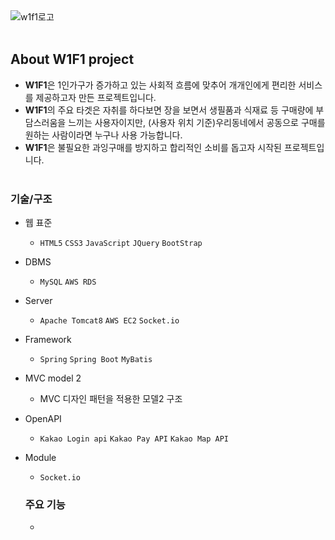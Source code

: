 <br><br>
![w1f1로고](https://user-images.githubusercontent.com/63032810/101616526-ce6e5a80-3a52-11eb-88b9-1d4120ba2b27.PNG)
<br><br>


## About W1F1 project

  * **W1F1**은 1인가구가 증가하고 있는 사회적 흐름에 맞추어 개개인에게 편리한 서비스를 제공하고자 만든 프로젝트입니다. 
  * **W1F1**의 주요 타겟은 자취를 하다보면 장을 보면서 생필품과 식재료 등 구매량에 부담스러움을 느끼는 사용자이지만, (사용자 위치 기준)우리동네에서 공동으로 구매를 원하는 사람이라면 누구나 사용 가능합니다.
  * **W1F1**은 불필요한 과잉구매를 방지하고 합리적인 소비를 돕고자 시작된 프로젝트입니다.
<br><br>

### 기술/구조

* 웹 표준
  * `HTML5` `CSS3` `JavaScript` `JQuery` `BootStrap`
* DBMS
  * `MySQL` `AWS RDS`
* Server
  * `Apache Tomcat8` `AWS EC2` `Socket.io`
* Framework
  * `Spring` `Spring Boot` `MyBatis`
* MVC model 2
  * MVC 디자인 패턴을 적용한 모델2 구조
* OpenAPI
  * `Kakao Login api` `Kakao Pay API` `Kakao Map API`
* Module
  * `Socket.io` 
  
  ### 주요 기능
  
  * 
  
